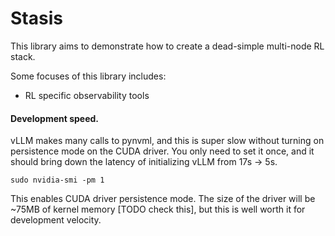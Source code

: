 # Stasis
This library aims to demonstrate how to create a dead-simple multi-node RL stack.

Some focuses of this library includes:
- RL specific observability tools

#### Development speed.

vLLM makes many calls to pynvml, and this is super slow without turning on persistence mode on the CUDA driver. You only need to set it once, and it should bring down the latency of initializing vLLM from 17s -> 5s.

```
sudo nvidia-smi -pm 1
```

This enables CUDA driver persistence mode. The size of the driver will be ~75MB of kernel memory [TODO check this], but this is well worth it for development velocity.
